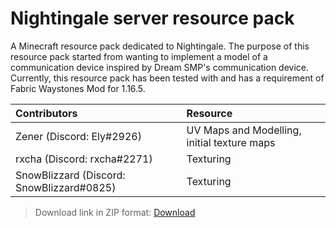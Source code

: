 # Nightingale server resource pack

A Minecraft resource pack dedicated to Nightingale.
The purpose of this resource pack started from wanting to implement a model of a communication device inspired by Dream SMP's communication device.
Currently, this resource pack has been tested with and has a requirement of Fabric Waystones Mod for 1.16.5.

| Contributors                              | Resource                                    |
|:----------------------------------------- |:------------------------------------------- |
| Zener (Discord: Ely#2926)                 | UV Maps and Modelling, initial texture maps |
| rxcha (Discord: rxcha#2271)               | Texturing                                   |
| SnowBlizzard (Discord: SnowBlizzard#0825) | Texturing                                   |

> Download link in ZIP format: [Download](https://github.com/Sulfurixar/nightingale_server_resource_pack/releases/download/0.9.9/Z-Type.Comms.0.9.9.zip "Resource Pack Download Link")
